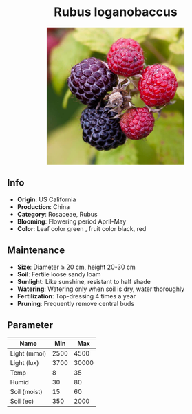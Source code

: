 <h1 align='center'>Rubus loganobaccus</h1>
<p align="center">
    <img 
        align='center'
        width='320'
        src="../images/rubus loganobaccus.png" 
        alt='Rubus loganobaccus' />
</p>

## Info

 - **Origin**: US California
 - **Production**: China
 - **Category**: Rosaceae, Rubus
 - **Blooming**: Flowering period April-May
 - **Color**: Leaf color green , fruit color black, red

## Maintenance

 - **Size**: Diameter ≥ 20 cm, height 20-30 cm
 - **Soil**: Fertile loose sandy loam
 - **Sunlight**: Like sunshine, resistant to half shade
 - **Watering**: Watering only when soil is dry, water thoroughly
 - **Fertilization**: Top-dressing 4 times a year
 - **Pruning**: Frequently remove central buds

## Parameter

| Name         | Min  | Max   |
|--------------|------|-------|
| Light (mmol) | 2500 | 4500  |
| Light (lux)  | 3700 | 30000 |
| Temp         | 8    | 35    |
| Humid        | 30   | 80    |
| Soil (moist) | 15   | 60    |
| Soil (ec)    | 350  | 2000  |